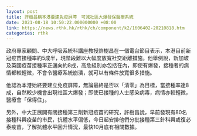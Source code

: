 ```yaml
---
layout: post
title: 許樹昌稱本港要建免疫屏障　可減社區大爆發保醫療系統
date: 2021-08-18 10:50:22.000000000 +08:00
link: https://news.rthk.hk/rthk/ch/component/k2/1606402-20210818.htm
categories: rthk
---
```


政府專家顧問、中大呼吸系統科講座教授許樹昌在一個電台節目表示，本港目前新冠疫苗接種率約5成半，現階段難以大幅度放寬社交距離措施。他舉例說，新加坡及英國疫苗接種率正邁向約8成，高危組別亦包括在內，即使有爆發，接種者的病情都較輕微，不會令醫療系統崩潰，就可以有條件放寬很多措施。

他認為本港始終要建立免疫屏障，無論最終是否以「清零」為目標，當接種率達8成，自然較少機會出現社區大爆發；即使已接種的人士感染病毒，病情亦較輕微，醫療會「保得住」。

另外，中大正展開有關接種第三劑新冠疫苗的研究，許樹昌說，早前發現有80名接種科興疫苗的市民，抗體水平偏低，今日起安排他們分批接種第三針科興或復必泰疫苗，了解抗體水平回升情況，最快10月底有相關數據。
